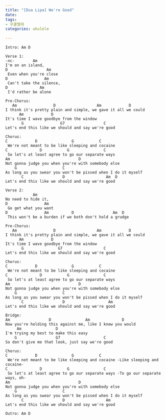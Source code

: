 ```yaml
---
title: "[Dua Lipa] We're Good"
date: 
tags:
- 우쿨렐레
categories: ukulele

---
```

    Intro: Am D
     
    Verse 1:
    -nc-        Am
    I'm on an island,
    D                 Am
     Even when you're close
    D                Am
     Can't take the silence,
    D              Am
     I'd rather be alone
     
    Pre-Chorus:
       Am                D                  Am            D
    I think it's pretty plain and simple, we gave it all we could
          Am            D
    It's time I wave goodbye from the window
           G                G7                 C
    Let's end this like we should and say we're good
     
    Chorus:
    C            D               G           C
     We're not meant to be like sleeping and cocaine
    C              D           G               C
     So let's at least agree to go our separate ways
    Am                              D
    Not gonna judge you when you're with somebody else
        G                    C
    As long as you swear you won't be pissed when I do it myself
           C                 D                  Am  D
    Let's end this like we should and say we're good
     
    Verse 2:
                Am
    No need to hide it,
    D                Am
     Go get what you want
    D                Am          D                 Am  D
     This won't be a burden if we both don't hold a grudge
     
    Pre-Chorus:
       Am                D                  Am            D
    I think it's pretty plain and simple, we gave it all we could
          Am            D
    It's time I wave goodbye from the window
           G               G7                  C
    Let's end this like we should and say we're good
     
    Chorus:
    C            D               G           C
     We're not meant to be like sleeping and cocaine
    C              D           G               C
     So let's at least agree to go our separate ways
    Am                              D
    Not gonna judge you when you're with somebody else
        G                    C
    As long as you swear you won't be pissed when I do it myself
           C                 D                   Am
    Let's end this like we should and say we're good
     
    Bridge:
    Am                 D               Am              D
    Now you're holding this against me, like I knew you would
         Am               D
    I'm trying my best to make this easy
        G                 G7                   C
    So don't give me that look, just say we're good
     
    Chorus:
    C            D               G           C
     We're not meant to be like sleeping and cocaine -Like sleeping and cocaine-
    C              D           G               C
     So let's at least agree to go our separate ways -To go our separate ways, oh-
    Am                              D
    Not gonna judge you when you're with somebody else
        G                    C
    As long as you swear you won't be pissed when I do it myself
           C                 D                  Am
    Let's end this like we should and say we're good
     
    Outro: Am D